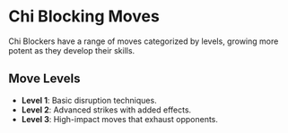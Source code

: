# Chi Blocking Moves

Chi Blockers have a range of moves categorized by levels, growing more potent as they develop their skills.

## Move Levels
- **Level 1**: Basic disruption techniques.
- **Level 2**: Advanced strikes with added effects.
- **Level 3**: High-impact moves that exhaust opponents.
